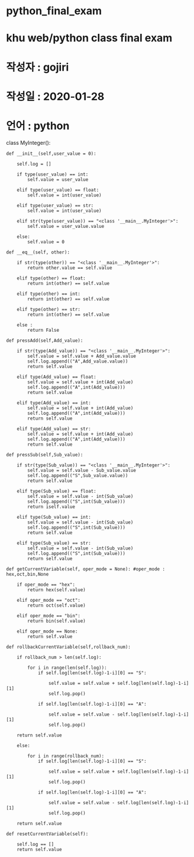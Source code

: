 # python_final_exam
# khu web/python class final exam
# 작성자 : gojiri
# 작성일 : 2020-01-28
# 언어 : python

class MyInteger():
    
    def __init__(self,user_value = 0):
        
        self.log = []
        
        if type(user_value) == int:
            self.value = user_value
        
        elif type(user_value) == float:
            self.value = int(user_value)
        
        elif type(user_value) == str:
            self.value = int(user_value)
            
        elif str(type(user_value)) == "<class '__main__.MyInteger'>":
            self.value = user_value.value
        
        else:
            self.value = 0
    
    def __eq__(self, other):
        
        if str(type(other)) == "<class '__main__.MyInteger'>":
            return other.value == self.value
        
        elif type(other) == float:
            return int(other) == self.value
        
        elif type(other) == int:
            return int(other) == self.value
        
        elif type(other) == str:
            return int(other) == self.value
        
        else :
            return False
    
    def pressAdd(self,Add_value):
        
        if str(type(Add_value)) == "<class '__main__.MyInteger'>":
            self.value = self.value + Add_value.value
            self.log.append(("A",Add_value.value))
            return self.value
        
        elif type(Add_value) == float:
            self.value = self.value + int(Add_value)
            self.log.append(("A",int(Add_value)))
            return self.value
        
        elif type(Add_value) == int:
            self.value = self.value + int(Add_value)
            self.log.append(("A",int(Add_value)))
            return self.value
        
        elif type(Add_value) == str:
            self.value = self.value + int(Add_value)
            self.log.append(("A",int(Add_value)))
            return self.value
    
    def pressSub(self,Sub_value):
        
        if str(type(Sub_value)) == "<class '__main__.MyInteger'>":
            self.value = self.value - Sub_value.value
            self.log.append(("S",Sub_value.value))
            return self.value
        
        elif type(Sub_value) == float:
            self.value = self.value - int(Sub_value)
            self.log.append(("S",int(Sub_value)))
            return iself.value
        
        elif type(Sub_value) == int:
            self.value = self.value - int(Sub_value)
            self.log.append(("S",int(Sub_value)))
            return self.value
        
        elif type(Sub_value) == str:
            self.value = self.value - int(Sub_value)
            self.log.append(("S",int(Sub_value)))
            return self.value
    
    def getCurrentVariable(self, oper_mode = None): #oper_mode : hex,oct,bin,None
        
        if oper_mode == "hex":
            return hex(self.value)
        
        elif oper_mode == "oct":
            return oct(self.value)
        
        elif oper_mode == "bin":
            return bin(self.value)
            
        elif oper_mode == None:
            return self.value
    
    def rollbackCurrentVariable(self,rollback_num):
        
        if rollback_num > len(self.log):
            
            for i in range(len(self.log)):
                if self.log[len(self.log)-1-i][0] == "S":
                    
                    self.value = self.value + self.log[len(self.log)-1-i][1]
                    self.log.pop()
                    
                if self.log[len(self.log)-1-i][0] == "A":
                    
                    self.value = self.value - self.log[len(self.log)-1-i][1]
                    self.log.pop()
        
        return self.value
                    
        else:
            
            for i in range(rollback_num):
                if self.log[len(self.log)-1-i][0] == "S":
                    
                    self.value = self.value + self.log[len(self.log)-1-i][1]
                    self.log.pop()
                    
                if self.log[len(self.log)-1-i][0] == "A":
                    
                    self.value = self.value - self.log[len(self.log)-1-i][1]
                    self.log.pop()
                    
        return self.value
        
    def resetCurrentVariable(self):
    
        self.log == []
        return self.value

